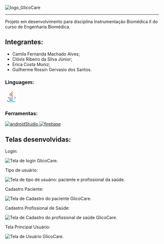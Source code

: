 ![logo_GlicoCare](https://user-images.githubusercontent.com/37356058/131255528-265f5bca-609f-45e8-a574-b77b8d542381.png)

<hr>

Projeto em desenvolvimento para disciplina Instrumentação Biomédica II do curso de Engenharia Biomédica.

###

## Integrantes:

<ul>
  <li>Camila Fernanda Machado Alves;
  <li>Clóvis Ribeiro da Silva Júnior;
  <li>Erica Costa Muniz;
  <li>Guilherme Rossin Gervasio dos Santos.
</ul>

###

<h3 align="left">Linguagem:</h3>
<a href="https://www.java.com" target="_blank"> <img src="https://raw.githubusercontent.com/devicons/devicon/master/icons/java/java-original.svg" alt="java" width="40" height="40"/> </a> 

<h3 align="left">Ferramentas:</h3>
<a href="https://developer.android.com/studio" target="_blank"> <img src="https://developer.android.com/images/logos/android.svg" alt="androidStudio" width="40" height="40"/> </a> <a href="https://firebase.google.com/?hl=pt" target="_blank"> <img src="https://www.gstatic.com/mobilesdk/160503_mobilesdk/logo/2x/firebase_96dp.png" alt="firebase" width="40" height="40"/> </a>

###

## Telas desenvolvidas:

Login:

![Tela de login GlicoCare.](https://user-images.githubusercontent.com/37356058/131255760-bad42c15-a04c-43fc-a30c-128c22d42384.png)

Tipo de usuário:

![Tela de tipo de usuário: paciente e profissional da saúde.](https://user-images.githubusercontent.com/37356058/132268890-23fade96-b781-47da-8d60-edd5d05425ae.png)

Cadastro Paciente:

![Tela de Cadastro do paciente GlicoCare.](https://user-images.githubusercontent.com/37356058/131255777-2e369bf0-6fba-429e-b8b5-be3437d5e3b4.png)

Cadastro Profissional de Saúde:

![Tela de Cadastro do profissional de saúde GlicoCare.](https://user-images.githubusercontent.com/37356058/132269051-9477f095-b122-44bd-b6b9-4cbbda848a16.png)

Tela Principal Usuário:

![Tela de Usuário GlicoCare.](https://user-images.githubusercontent.com/37356058/131255822-0333b313-6d68-45ef-aaa7-22c21a07aee9.png)



